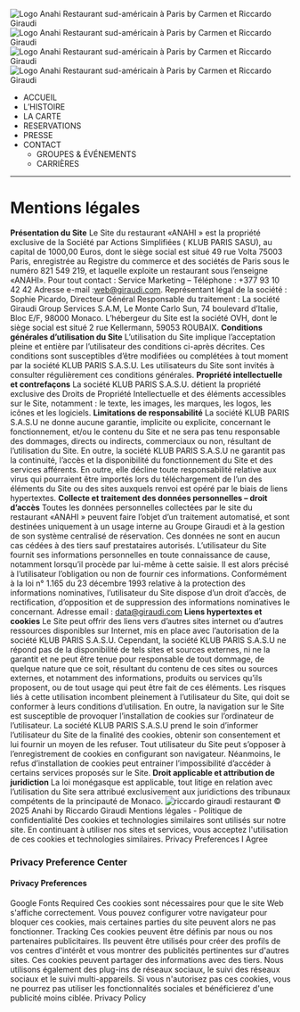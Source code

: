 ![Logo Anahi Restaurant sud-américain à Paris by Carmen et Riccardo Giraudi](https://www.anahi-paris.com/wp-content/uploads/2017/04/anahi_logo.png)
![Logo Anahi Restaurant sud-américain à Paris by Carmen et Riccardo Giraudi](https://www.anahi-paris.com/wp-content/uploads/2017/04/anahi_logo.png)
![Logo Anahi Restaurant sud-américain à Paris by Carmen et Riccardo Giraudi](https://www.anahi-paris.com/wp-content/uploads/2017/04/anahi_logo.png)
![Logo Anahi Restaurant sud-américain à Paris by Carmen et Riccardo Giraudi](https://www.anahi-paris.com/wp-content/uploads/2017/04/anahi_logo.png)
  * ACCUEIL
  * L’HISTOIRE
  * LA CARTE
  * RESERVATIONS
  * PRESSE
  * CONTACT
    * GROUPES & ÉVÉNEMENTS
    * CARRIÈRES


  *   *   * 

# Mentions légales
**Présentation du Site**
Le Site du restaurant «ANAHI » est la propriété exclusive de la Société par Actions Simplifiées ( KLUB PARIS SASU), au capital de 1000,00 Euros, dont le siège social est situé 49 rue Volta 75003 Paris, enregistrée au Registre du commerce et des sociétés de Paris sous le numéro 821 549 219, et laquelle exploite un restaurant sous l’enseigne «ANAHI».
Pour tout contact : Service Marketing – Téléphone : +377 93 10 42 42
Adresse e-mail :web@giraudi.com.
Représentant légal de la société : Sophie Picardo, Directeur Général
Responsable du traitement : La société Giraudi Group Services S.A.M, Le Monte Carlo Sun, 74 boulevard d’Italie, Bloc E/F, 98000 Monaco.
L’hébergeur du Site est la société OVH, dont le siège social est situé 2 rue Kellermann, 59053 ROUBAIX.
**Conditions générales d’utilisation du Site**
L’utilisation du Site implique l’acceptation pleine et entière par l’utilisateur des conditions ci-après décrites. Ces conditions sont susceptibles d’être modifiées ou complétées à tout moment par la société KLUB PARIS S.A.S.U. Les utilisateurs du Site sont invités à consulter régulièrement ces conditions générales.
**Propriété intellectuelle et contrefaçons**
La société KLUB PARIS S.A.S.U. détient la propriété exclusive des Droits de Propriété Intellectuelle et des éléments accessibles sur le Site, notamment : le texte, les images, les marques, les logos, les icônes et les logiciels.
**Limitations de responsabilité**
La société KLUB PARIS S.A.S.U ne donne aucune garantie, implicite ou explicite, concernant le fonctionnement, et/ou le contenu du Site et ne sera pas tenu responsable des dommages, directs ou indirects, commerciaux ou non, résultant de l’utilisation du Site.
En outre, la société KLUB PARIS S.A.S.U ne garantit pas la continuité, l’accès et la disponibilité du fonctionnement du Site et des services afférents. En outre, elle décline toute responsabilité relative aux virus qui pourraient être importés lors du téléchargement de l’un des éléments du Site ou des sites auxquels renvoi est opéré par le biais de liens hypertextes.
**Collecte et traitement des données personnelles – droit d’accès**
Toutes les données personnelles collectées par le site du restaurant «ANAHI » peuvent faire l’objet d’un traitement automatisé, et sont destinées uniquement à un usage interne au Groupe Giraudi et à la gestion de son système centralisé de réservation. Ces données ne sont en aucun cas cédées à des tiers sauf prestataires autorisés. L’utilisateur du Site fournit ses informations personnelles en toute connaissance de cause, notamment lorsqu’il procède par lui-même à cette saisie. Il est alors précisé à l’utilisateur l’obligation ou non de fournir ces informations.
Conformément à la loi n° 1.165 du 23 décembre 1993 relative à la protection des informations nominatives, l’utilisateur du Site dispose d’un droit d’accès, de rectification, d’opposition et de suppression des informations nominatives le concernant.
Adresse email : data@giraudi.com
**Liens hypertextes et cookies**
Le Site peut offrir des liens vers d’autres sites internet ou d’autres ressources disponibles sur Internet, mis en place avec l’autorisation de la société KLUB PARIS S.A.S.U. 
Cependant, la société KLUB PARIS S.A.S.U ne répond pas de la disponibilité de tels sites et sources externes, ni ne la garantit et ne peut être tenue pour responsable de tout dommage, de quelque nature que ce soit, résultant du contenu de ces sites ou sources externes, et notamment des informations, produits ou services qu’ils proposent, ou de tout usage qui peut être fait de ces éléments.
Les risques liés à cette utilisation incombent pleinement à l’utilisateur du Site, qui doit se conformer à leurs conditions d’utilisation.
En outre, la navigation sur le Site est susceptible de provoquer l’installation de cookies sur l’ordinateur de l’utilisateur. La société KLUB PARIS S.A.S.U prend le soin d’informer l’utilisateur du Site de la finalité des cookies, obtenir son consentement et lui fournir un moyen de les refuser.
Tout utilisateur du Site peut s’opposer à l’enregistrement de cookies en configurant son navigateur. Néanmoins, le refus d’installation de cookies peut entrainer l’impossibilité d’accéder à certains services proposés sur le Site.
**Droit applicable et attribution de juridiction**
La loi monégasque est applicable, tout litige en relation avec l’utilisation du Site sera attribué exclusivement aux juridictions des tribunaux compétents de la principauté de Monaco.
![riccardo giraudi restaurant](https://www.anahi-paris.com/wp-content/uploads/2020/06/RG_logo_blanc.png)
© 2025 Anahi by Riccardo Giraudi
Mentions légales - Politique de confidentialité
Des cookies et technologies similaires sont utilisés sur notre site. En continuant à utiliser nos sites et services, vous acceptez l'utilisation de ces cookies et technologies similaires. 
Privacy Preferences
I Agree
### Privacy Preference Center
#### Privacy Preferences
Google Fonts
Required
Ces cookies sont nécessaires pour que le site Web s'affiche correctement. Vous pouvez configurer votre navigateur pour bloquer ces cookies, mais certaines parties du site peuvent alors ne pas fonctionner.
Tracking
Ces cookies peuvent être définis par nous ou nos partenaires publicitaires. Ils peuvent être utilisés pour créer des profils de vos centres d'intérêt et vous montrer des publicités pertinentes sur d'autres sites. Ces cookies peuvent partager des informations avec des tiers. Nous utilisons également des plug-ins de réseaux sociaux, le suivi des réseaux sociaux et le suivi multi-appareils. Si vous n'autorisez pas ces cookies, vous ne pourrez pas utiliser les fonctionnalités sociales et bénéficierez d'une publicité moins ciblée.
Privacy Policy
